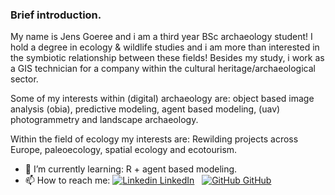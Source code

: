 
### Brief introduction.

My name is Jens Goeree and i am a third year BSc archaeology student! I hold a degree in ecology & wildlife studies and i am more than interested in the symbiotic relationship between these fields! Besides my study, i work as a GIS technician for a company within the cultural heritage/archaeological sector.

Some of my interests within (digital) archaeology are: object based image analysis (obia), predictive modeling, agent based modeling, (uav) photogrammetry and landscape archaeology.

Within the field of ecology my interests are: Rewilding projects across Europe, paleoecology, spatial ecology and ecotourism.

- 🌱 I’m currently learning: R + agent based modeling.
- 📫 How to reach me: [![Linkedin](https://i.stack.imgur.com/gVE0j.png) LinkedIn](https://www.linkedin.com/in/jensgoeree/)
&nbsp;
[![GitHub](https://i.stack.imgur.com/tskMh.png) GitHub](https://github.com/JensGoeree/)

